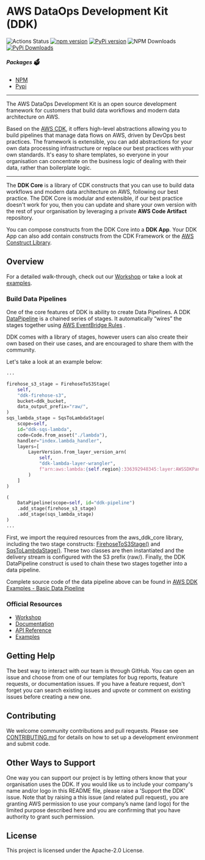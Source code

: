 # AWS DataOps Development Kit (DDK)
![Actions Status](https://github.com/awslabs/aws-ddk/actions/workflows/build.yml/badge.svg)
[![npm version](https://badge.fury.io/js/aws-ddk-core.svg)](https://badge.fury.io/js/aws-ddk-core)
[![PyPi version](https://badge.fury.io/py/aws-ddk-core.svg)](https://badge.fury.io/py/aws-ddk-core)
![NPM Downloads](https://img.shields.io/npm/dt/aws-ddk-core?label=npm%20downloads&color=blue)
[![PyPi Downloads](https://static.pepy.tech/personalized-badge/aws-ddk-core?period=total&units=international_system&left_text=pypi%20downloads&left_color=gray&right_color=blue)](https://pepy.tech/project/aws-ddk-core)

##### Packages 🗳️ 
- [NPM](https://www.npmjs.com/package/aws-ddk-core/)
- [Pypi](https://pypi.org/project/aws-ddk-core/)

---

The AWS DataOps Development Kit is an open source development framework for customers that build data workflows and modern data architecture on AWS.

Based on the [AWS CDK](https://github.com/aws/aws-cdk), it offers high-level abstractions allowing you to build pipelines that manage data flows on AWS, driven by DevOps best practices.  The framework is extensible, you can add abstractions for your own data processing infrastructure or replace our best practices with your own standards. It's easy to share templates, so everyone in your organisation can concentrate on the business logic of dealing with their data, rather than boilerplate logic.

---

The **DDK Core** is a library of CDK constructs that you can use to build data workflows and modern data architecture on AWS, following our best practice. The DDK Core is modular and extensible, if our best practice doesn't work for you, then you can update and share your own version with the rest of your organisation by leveraging a private **AWS Code Artifact** repository.

You can compose constructs from the DDK Core into a **DDK App**.  Your DDK App can also add contain constructs from the CDK Framework or the [AWS Construct Library](https://docs.aws.amazon.com/cdk/api/latest/docs/aws-construct-library.html).

## Overview

For a detailed walk-through, check out our [Workshop](https://catalog.us-east-1.prod.workshops.aws/workshops/3644b48b-1d7c-43ef-a353-6edcd96385af/en-US) or
take a look at [examples](https://github.com/aws-samples/aws-ddk-examples).

### Build Data Pipelines

One of the core features of DDK is ability to create Data Pipelines. A DDK [DataPipeline](https://awslabs.github.io/aws-ddk/release/stable/api/core/stubs/aws_ddk_core.pipelines.DataPipeline.html) 
is a chained series of stages. It automatically “wires” the stages together using 
[AWS EventBridge Rules](https://docs.aws.amazon.com/eventbridge/latest/userguide/eb-rules.html) .

DDK comes with a library of stages, however users can also create their own based on their use cases, 
and are encouraged to share them with the community. 

Let's take a look at an example below:

```python
...

firehose_s3_stage = FirehoseToS3Stage(
    self,
    "ddk-firehose-s3",
    bucket=ddk_bucket,
    data_output_prefix="raw/",
)
sqs_lambda_stage = SqsToLambdaStage(
    scope=self,
    id="ddk-sqs-lambda",
    code=Code.from_asset("./lambda"),
    handler="index.lambda_handler",
    layers=[
        LayerVersion.from_layer_version_arn(
            self,
            "ddk-lambda-layer-wrangler",
            f"arn:aws:lambda:{self.region}:336392948345:layer:AWSSDKPandas-Python39:1",
        )
    ]
)

(
    DataPipeline(scope=self, id="ddk-pipeline")
    .add_stage(firehose_s3_stage)
    .add_stage(sqs_lambda_stage)
)
...
```

First, we import the required resources from the aws_ddk_core library, including the two stage constructs: 
[FirehoseToS3Stage()](https://constructs.dev/packages/aws-ddk-core/v/1.0.1/api/FirehoseToS3Stage) and 
[SqsToLambdaStage()](https://constructs.dev/packages/aws-ddk-core/v/1.0.1/api/SqsToLambdaStage). 
These two classes are then instantiated and the delivery stream is configured with the S3 prefix (raw/). 
Finally, the DDK DataPipeline construct is used to chain these two stages together into a data pipeline.

Complete source code of the data pipeline above can be found in 
[AWS DDK Examples - Basic Data Pipeline](https://github.com/aws-samples/aws-ddk-examples/tree/main/basic-data-pipeline)


### Official Resources
- [Workshop](https://catalog.us-east-1.prod.workshops.aws/workshops/3644b48b-1d7c-43ef-a353-6edcd96385af/en-US)
- [Documentation](https://awslabs.github.io/aws-ddk/)
- [API Reference](https://awslabs.github.io/aws-ddk/release/stable/api/index)
- [Examples](https://github.com/aws-samples/aws-ddk-examples/)

## Getting Help

The best way to interact with our team is through GitHub.  You can open an issue and choose from one of our templates for bug reports, feature requests, or documentation issues.  If you have a feature request, don't forget you can search existing issues and upvote or comment on existing issues before creating a new one.

## Contributing

We welcome community contributions and pull requests.  Please see [CONTRIBUTING.md](./CONTRIBUTING.md) for details on how to set up a development
environment and submit code.

## Other Ways to Support

One way you can support our project is by letting others know that your organisation uses the DDK.  If you would like us to include your company's name and/or logo in this README file, please raise a 'Support the DDK' issue.  Note that by raising a this issue (and related pull request), you are granting AWS permission to use your company’s name (and logo) for the limited purpose described here and you are confirming that you have authority to grant such permission.

## License
This project is licensed under the Apache-2.0 License. 
